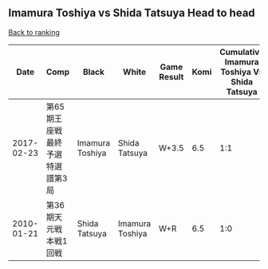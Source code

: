## Imamura Toshiya vs Shida Tatsuya Head to head

[Back to ranking](../../index.md)




| **Date** | **Comp** | **Black** | **White** | **Game Result** | **Komi** | **Cumulative Imamura Toshiya Vs Shida Tatsuya** | **Imamura Toshiya Streak** | **Shida Tatsuya Streak** | 
| --- | --- | --- | --- | --- | --- | --- | --- | --- |
| 2017-02-23 | 第65期王座戦　最終予選特選譜第3局 | Imamura Toshiya | Shida Tatsuya | W+3.5 | 6.5 | 1:1 | 0 | 1 | 
| 2010-01-21 | 第36期天元戦本戦1回戦 | Shida Tatsuya | Imamura Toshiya | W+R | 6.5 | 1:0 | 1 | 0 |




